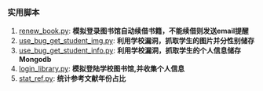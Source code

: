 ### 实用脚本

1. [renew_book.py](/renew_book.py): **模拟登录图书馆自动续借书籍，不能续借则发送email提醒**
2. [use_bug_get_student_img.py](/use_bug_get_student_img.py): **利用学校漏洞，抓取学生的图片并分性别储存**
3. [use_bug_get_student_info.py](/use_bug_get_student_info.py): **利用学校漏洞，抓取学生的个人信息储存Mongodb**
4. [login_library.py](/login_library.py): **模拟登陆学校图书馆,并收集个人信息**
5. [stat_ref.py](/stat_ref.py): **统计参考文献年份占比**




